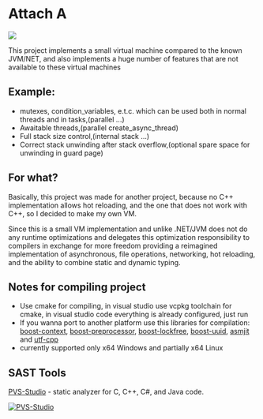 # Attach A

![](https://tokei.rs/b1/github/AttachA/runtime?category=code&type=Cpp,Assembly)

This project implements a small virtual machine compared to the known JVM/NET, and also implements a huge number of features that are not available to these virtual machines


## Example:
- mutexes, condition_variables, e.t.c. which can be used both in normal threads and in tasks,(parallel ...)
- Awaitable threads,(parallel create_async_thread)
- Full stack size control,(internal stack ...)
- Correct stack unwinding after stack overflow,(optional spare space for unwinding in guard page)


## For what?
Basically, this project was made for another project, because no C++ implementation allows hot reloading, and the one that does not work with C++, so I decided to make my own VM.

Since this is a small VM implementation and unlike .NET/JVM does not do any runtime optimizations and delegates this optimization responsibility to compilers in exchange for more freedom providing a reimagined implementation of asynchronous, file operations, networking, hot reloading, and the ability to combine static and dynamic typing.

## Notes for compiling project
- Use cmake for compiling, in visual studio use vcpkg toolchain for cmake, in visual studio code everything is already configured, just run
- If you wanna port to another platform use this libraries for compilation: [boost-context](https://www.boost.org), [boost-preprocessor](https://www.boost.org), [boost-lockfree](https://www.boost.org), [boost-uuid](https://www.boost.org), [asmjit](https://github.com/asmjit/asmjit) and [utf-cpp](https://github.com/nemtrif/utfcpp)
- currently supported only x64 Windows and partially x64 Linux

## SAST Tools
[PVS-Studio](https://pvs-studio.com/pvs-studio/?utm_source=website&utm_medium=github&utm_campaign=open_source) - static analyzer for C, C++, C#, and Java code.

[![PVS-Studio](https://cdn.pvs-studio.com/static/favicon.ico)](https://pvs-studio.com/pvs-studio/?utm_source=website&utm_medium=github&utm_campaign=open_source)

